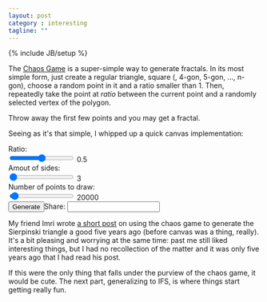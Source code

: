 ```yaml
---
layout: post
category : interesting
tagline: ""
---
```

{% include JB/setup %}
<!-- Hack -->

The [Chaos Game](http://en.wikipedia.org/wiki/Chaos_game) is a super-simple way to generate fractals. In its most simple form, just create a regular triangle, square (, 4-gon, 5-gon, ..., n-gon), choose a random point in it and a ratio smaller than 1. Then, repeatedly take the point at _ratio_ between the current point and a randomly selected vertex of the polygon.

Throw away the first few points and you may get a fractal. 

Seeing as it's that simple, I whipped up a quick canvas implementation:
<!-- more -->
<form>
  <div class="clearfix">
    <label for="range-in">Ratio:</label>
    <div class="input">
      <input type="range" id="range-in" min="0" max="1" step="0.01" onchange="rangeout.value=value" />
      <output id="rangeout">0.5</output>
    </div>
  </div>
  <div class="clearfix">
    <label for="ngon-in">Amout of sides:</label>
    <div class="input">
      <input type="range" id="ngon-in" min="3" max="16" step="1" onchange="ngonout.value=value" value="3"/>
      <output id="ngonout">3</output>
    </div>
  </div>
  <div class="clearfix">
    <label for="points-in">Number of points to draw:</label>
    <div class="input">
      <input type="range" id="points-in" min="5000" max="500000" step="4950" onchange="pointsout.value=value" value="20000"/>
      <output id="pointsout">20000</output>
    </div>
  </div>
  <div class="clearfix">
    <button class="btn" type="button" id="play" style="float:left">Generate</button> 
    <div class="input">
      <span>Share: </span><input type="text" class="input-xlarge" style="margin-bottom: 0" id="share-link" onclick="this.select();" />
    </div>
  </div>
</form>
<canvas id='chaos' width='600' height='600'>
</canvas>

<script type="text/javascript">
//<![CDATA[|
var canvas = document.getElementById("chaos"),
    button = document.getElementById("play");

function params_from_hash() {
  if (location.hash) {
    var valueStrings = location.hash.split('#')[1].split(','),
        ratio = parseFloat(valueStrings[0]),
        n = parseInt(valueStrings[1]),
        points = parseInt(valueStrings[2]);

    if ((ratio >= 0 ) && (ratio <= 1)) {
      document.getElementById("range-in").value = ratio;
      document.getElementById("rangeout").value = ratio;
    }
    if ((points >= 5000 ) && (points <= 500000)) {
      document.getElementById("points-in").value = points;
      document.getElementById("pointsout").value = points;
    }
    if ((n >= 3 ) && (n <= 16)) {
      document.getElementById("ngon-in").value = n;
      document.getElementById("ngonout").value = n;
    }
  }
}

function generate_ngon(n, width, height) {
  var points = Array(),
      half_width = width/2,
      half_height = height/2;
  for (var i = 0; i < n; i++) {
    points.push(half_width - 1 - Math.sin((i/n)*Math.PI*2)*half_width);
    points.push(half_height - 1 - Math.cos((i/n)*Math.PI*2)*half_height);
  }
  return points;
}


function do_some_chaos() {
  var ratio = document.getElementById("range-in").value,
      n = document.getElementById("ngon-in").value,
      point_count = document.getElementById("points-in").value,
      points = generate_ngon(n, canvas.width, canvas.height),
      ctx = canvas.getContext('2d'),
      prev_x = Math.floor(Math.random()*canvas.width), // random initial point in the canvas
      prev_y = Math.floor(Math.random()*canvas.height); // strictly speaking, it should be inside the polygon, but this is good enough in practice

  window.location.hash = "#" + ratio + ',' + n + ',' + point_count;
  document.getElementById('share-link').value = window.location;

  ctx.clearRect(0, 0, canvas.width, canvas.height);
  ctx.fillStyle = 'rgba(0,0,0,128)';

  var start_time = +new Date();
  
  // skip the first 100 points
  for (var i = 0; i < 100; i++) {
    var randomIndex = Math.floor(Math.random()*points.length/2) * 2,
        prev_x = prev_x*ratio + (1-ratio)*points[randomIndex],
        prev_y = prev_y*ratio + (1-ratio)*points[randomIndex+1];
  }

  for (var i = 0; i < point_count - 100; i++) {
    var randomIndex = Math.floor(Math.random()*points.length/2) * 2,
        prev_x = prev_x*ratio + (1-ratio)*points[randomIndex],
        prev_y = prev_y*ratio + (1-ratio)*points[randomIndex+1];
    ctx.fillRect(prev_x,prev_y,1,1);
  }

  console.log("Took " + (((new Date()) - start_time) / 1000) + " seconds to run");
}

button.addEventListener('click', do_some_chaos, false);

params_from_hash();
do_some_chaos();
//]]>
</script>

My friend Imri wrote [a short post](http://www.algorithm.co.il/blogs/programming/fractals-in-10-minutes-no-5-sierpinski-chaos-game/) on using the chaos game to generate the Sierpinski triangle a good five years ago (before canvas was a thing, really). It's a bit pleasing and worrying at the same time: past me still liked interesting things, but I had no recollection of the matter and it was only five years ago that I had read his post.

If this were the only thing that falls under the purview of the chaos game, it would be cute. The next part, generalizing to IFS, is where things start getting really fun.